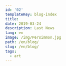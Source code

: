 ```yaml
---
id: '02'
templateKey: blog-index
title: 
date: 2019-03-24
description: Last News
lang: en
image: /img/Persimmon.jpg
path: /en/blog/
slug: /en/blog/
tags:
  - art
---
```

